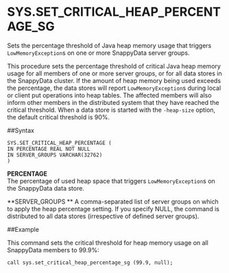 # SYS.SET_CRITICAL_HEAP_PERCENTAGE_SG


Sets the percentage threshold of Java heap memory usage that triggers `LowMemoryException`s on one or more SnappyData server groups.

This procedure sets the percentage threshold of critical Java heap memory usage for all members of one or more server groups, or for all data stores in the SnappyData cluster. If the amount of heap memory being used exceeds the percentage, the data stores will report `LowMemoryException`s during local or client put operations into heap tables. The affected members will also inform other members in the distributed system that they have reached the critical threshold. When a data store is started with the `-heap-size` option, the default critical threshold is 90%.

##Syntax

``` pre
SYS.SET_CRITICAL_HEAP_PERCENTAGE (
IN PERCENTAGE REAL NOT NULL
IN SERVER_GROUPS VARCHAR(32762)
)
```

**PERCENTAGE**   
The percentage of used heap space that triggers `LowMemoryException`s on the SnappyData data store.

**SERVER\_GROUPS   **
A comma-separated list of server groups on which to apply the heap percentage setting. If you specify NULL, the command is distributed to all data stores (irrespective of defined server groups).

##Example

This command sets the critical threshold for heap memory usage on all SnappyData members to 99.9%:

``` pre
call sys.set_critical_heap_percentage_sg (99.9, null);
```


